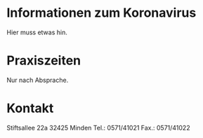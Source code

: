 # Informationen zum Koronavirus

Hier muss etwas hin.

# Praxiszeiten

Nur nach Absprache.

# Kontakt

Stiftsallee 22a
32425 Minden
Tel.: 0571/41021
Fax.: 0571/41022
